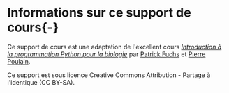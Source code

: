 # Informations sur ce support de cours{-}

Ce support de cours est une adaptation de l'excellent cours [*Introduction à la programmation Python pour la biologie*](https://python.sdv.univ-paris-diderot.fr/) par [Patrick Fuchs](https://www.dsimb.inserm.fr/~fuchs/) et [Pierre Poulain](https://twitter.com/pierrepo).

Ce support est sous licence Creative Commons Attribution - Partage à l'identique (CC BY-SA).

